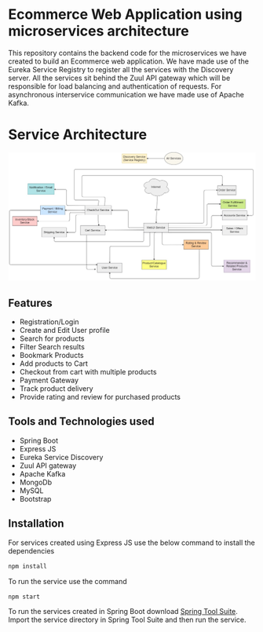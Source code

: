 # Ecommerce Web Application using microservices architecture
This repository contains the backend code for the microservices we have created to build an Ecommerce web application. We have made use of the Eureka Service Registry to register all the services with the Discovery server. All the services sit behind the Zuul API gateway which will be responsible for load balancing and authentication of requests. For asynchronous interservice communication we have made use of Apache Kafka.

# Service Architecture
<img src="/docs/service_architecture.jpg" alt="Service Architecture Diagram"/>

## Features
* Registration/Login
* Create and Edit User profile
* Search for products
* Filter Search results 
* Bookmark Products
* Add products to Cart
* Checkout from cart with multiple products
* Payment Gateway
* Track product delivery
* Provide rating and review for purchased products

## Tools and Technologies used
* Spring Boot
* Express JS
* Eureka Service Discovery
* Zuul API gateway
* Apache Kafka
* MongoDb
* MySQL
* Bootstrap

## Installation
For services created using Express JS use the below command to install the dependencies
```bash
npm install
```
To run the service use the command
```bash
npm start
```

To run the services created in Spring Boot download [Spring Tool Suite](https://spring.io/tools). Import the service directory in Spring Tool Suite and then run the service.
